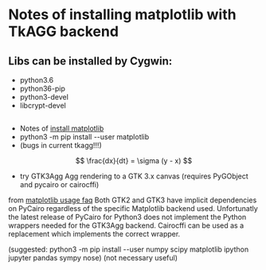# Notes of installing matplotlib with TkAGG backend

## Libs can be installed by Cygwin:

* python3.6
* python36-pip
* python3-devel
* libcrypt-devel


## 
* Notes of [install matplotlib](https://matplotlib.org/faq/installing_faq.html)
* python3 -m pip install --user matplotlib
* (bugs in current tkagg!!!)


$$ \frac{dx}{dt} = \sigma (y - x) $$


* try GTK3Agg Agg rendering to a GTK 3.x canvas (requires PyGObject and pycairo or cairocffi)

from [matplotlib usage faq](https://matplotlib.org/faq/usage_faq.html#what-is-a-backend)
Both GTK2 and GTK3 have implicit dependencies on PyCairo regardless of the specific Matplotlib backend used. Unfortunatly the latest release of PyCairo for Python3 does not implement the Python wrappers needed for the GTK3Agg backend. Cairocffi can be used as a replacement which implements the correct wrapper.


(suggested: python3 -m pip install --user numpy scipy matplotlib ipython jupyter pandas sympy nose) (not necessary useful)


# 

